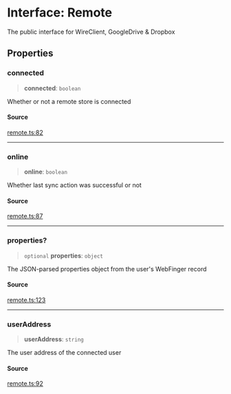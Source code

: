 # Interface: Remote

The public interface for WireClient, GoogleDrive & Dropbox

## Properties

### connected

> **connected**: `boolean`

Whether or not a remote store is connected

#### Source

[remote.ts:82](https://github.com/remotestorage/remotestorage.js/blob/3de8d4bbce43ac52d4397495ab2bcfd7d34f7308/src/remote.ts#L82)

***

### online

> **online**: `boolean`

Whether last sync action was successful or not

#### Source

[remote.ts:87](https://github.com/remotestorage/remotestorage.js/blob/3de8d4bbce43ac52d4397495ab2bcfd7d34f7308/src/remote.ts#L87)

***

### properties?

> `optional` **properties**: `object`

The JSON-parsed properties object from the user's WebFinger record

#### Source

[remote.ts:123](https://github.com/remotestorage/remotestorage.js/blob/3de8d4bbce43ac52d4397495ab2bcfd7d34f7308/src/remote.ts#L123)

***

### userAddress

> **userAddress**: `string`

The user address of the connected user

#### Source

[remote.ts:92](https://github.com/remotestorage/remotestorage.js/blob/3de8d4bbce43ac52d4397495ab2bcfd7d34f7308/src/remote.ts#L92)
